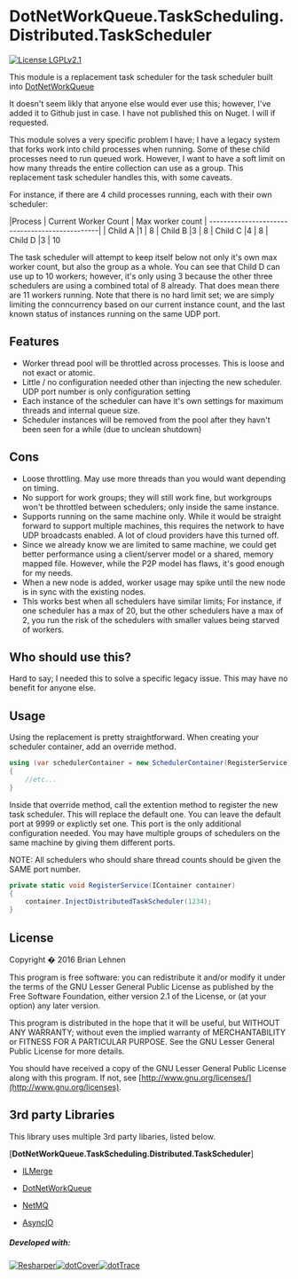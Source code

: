 DotNetWorkQueue.TaskScheduling.Distributed.TaskScheduler
=========

[![License LGPLv2.1](https://img.shields.io/badge/license-LGPLv2.1-green.svg)](http://www.gnu.org/licenses/lgpl-2.1.html)

This module is a replacement task scheduler for the task scheduler built into [DotNetWorkQueue](https://github.com/blehnen/DotNetWorkQueue)

It doesn't seem likly that anyone else would ever use this; however, I've added it to Github just in case. I have not published this on Nuget. I will if requested.

This module solves a very specific problem I have; I have a legacy system that forks work into child processes when running. Some of these child processes need to run queued work. However, I want to have a soft limit on how many threads the entire collection can use as a group. This replacement task scheduler handles this, with some caveats.


For instance, if there are 4 child processes running, each with their own scheduler:

|Process | Current Worker Count | Max worker count
| -----------------------------------------------|
| Child A |1 | 8
| Child B |3 | 8
| Child C |4 | 8
| Child D |3 | 10

The task scheduler will attempt to keep itself below not only it's own max worker count, but also the group as a whole. You can see that Child D can use up to 10 workers; however, it's only using 3 because the other three schedulers are using a combined total of 8 already. That does mean there are 11 workers running. Note that there is no hard limit set; we are simply limiting the conncurrency based on our current instance count, and the last known status of instances running on the same UDP port.

Features
------
* Worker thread pool will be throttled across processes. This is loose and not exact or atomic.
* Little / no configuration needed other than injecting the new scheduler. UDP port number is only configuration setting
* Each instance of the scheduler can have it's own settings for maximum threads and internal queue size.
* Scheduler instances will be removed from the pool after they havn't been seen for a while (due to unclean shutdown)

Cons
------
* Loose throttling. May use more threads than you would want depending on timing.
* No support for work groups; they will still work fine, but workgroups won't be throttled between schedulers; only inside the same instance.
* Supports running on the same machine only. While it would be straight forward to support multiple machines, this requires the network to have UDP broadcasts enabled. A lot of cloud providers have this turned off.
* Since we already know we are limited to same machine, we could get better performance using a client/server model or a shared, memory mapped file. However, while the P2P model has flaws, it's good enough for my needs.
* When a new node is added, worker usage may spike until the new node is in sync with the existing nodes.
* This works best when all schedulers have similar limits; For instance, if one scheduler has a max of 20, but the other schedulers have a max of 2, you run the risk of the schedulers with smaller values being starved of workers.

Who should use this?
------
Hard to say; I needed this to solve a specific legacy issue. This may have no benefit for anyone else.

Usage
------

Using the replacement is pretty straightforward. When creating your scheduler container, add an override method.

```csharp
using (var schedulerContainer = new SchedulerContainer(RegisterService))
{
	//etc...
}
```

Inside that override method, call the extention method to register the new task scheduler. This will replace the default one. You can leave the default port at 9999 or explictly set one. This port is the only additional configuration needed.  You may have multiple groups of schedulers on the same machine by giving them different ports.

NOTE: All schedulers who should share thread counts should be given the SAME port number.

```csharp
private static void RegisterService(IContainer container)
{
	container.InjectDistributedTaskScheduler(1234);
}
```

License
--------
Copyright � 2016 Brian Lehnen

This program is free software: you can redistribute it and/or modify
it under the terms of the GNU Lesser General Public License as published by
the Free Software Foundation, either version 2.1 of the License, or
(at your option) any later version.

This program is distributed in the hope that it will be useful,
but WITHOUT ANY WARRANTY; without even the implied warranty of
MERCHANTABILITY or FITNESS FOR A PARTICULAR PURPOSE.  See the
GNU Lesser General Public License for more details.

You should have received a copy of the GNU Lesser General Public License
along with this program.  If not, see [http://www.gnu.org/licenses/](http://www.gnu.org/licenses).

3rd party Libraries
--------

This library uses multiple 3rd party libaries, listed below.

[**DotNetWorkQueue.TaskScheduling.Distributed.TaskScheduler**]

* [ILMerge ](http://research.microsoft.com/en-us/people/mbarnett/ILMerge.aspx)

* [DotNetWorkQueue ](https://github.com/blehnen/DotNetWorkQueue)

* [NetMQ ](https://github.com/zeromq/netmq)

* [AsyncIO ](https://github.com/somdoron/AsyncIO)

##### Developed with:

[![Resharper](http://neventstore.org/images/logo_resharper_small.gif)](http://www.jetbrains.com/resharper/)[![dotCover](http://neventstore.org/images/logo_dotcover_small.gif)](http://www.jetbrains.com/dotcover/)[![dotTrace](http://neventstore.org/images/logo_dottrace_small.gif)](http://www.jetbrains.com/dottrace/)